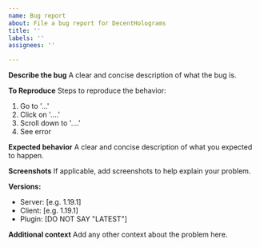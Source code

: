 ```yaml
---
name: Bug report
about: File a bug report for DecentHolograms
title: ''
labels: ''
assignees: ''

---
```


**Describe the bug**
A clear and concise description of what the bug is.

**To Reproduce**
Steps to reproduce the behavior:
1. Go to '...'
2. Click on '....'
3. Scroll down to '....'
4. See error

**Expected behavior**
A clear and concise description of what you expected to happen.

**Screenshots**
If applicable, add screenshots to help explain your problem.

**Versions:**
 - Server: [e.g. 1.19.1]
 - Client: [e.g. 1.19.1]
 - Plugin: [DO NOT SAY "LATEST"]

**Additional context**
Add any other context about the problem here.
